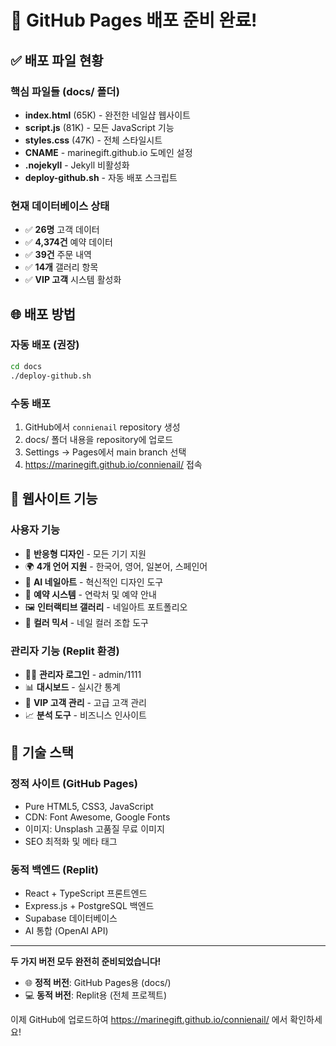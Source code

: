 # 🚀 GitHub Pages 배포 준비 완료!

## ✅ 배포 파일 현황

### 핵심 파일들 (docs/ 폴더)
- **index.html** (65K) - 완전한 네일샵 웹사이트
- **script.js** (81K) - 모든 JavaScript 기능
- **styles.css** (47K) - 전체 스타일시트
- **CNAME** - marinegift.github.io 도메인 설정
- **.nojekyll** - Jekyll 비활성화
- **deploy-github.sh** - 자동 배포 스크립트

### 현재 데이터베이스 상태
- ✅ **26명** 고객 데이터
- ✅ **4,374건** 예약 데이터  
- ✅ **39건** 주문 내역
- ✅ **14개** 갤러리 항목
- ✅ **VIP 고객** 시스템 활성화

## 🌐 배포 방법

### 자동 배포 (권장)
```bash
cd docs
./deploy-github.sh
```

### 수동 배포
1. GitHub에서 `connienail` repository 생성
2. docs/ 폴더 내용을 repository에 업로드
3. Settings → Pages에서 main branch 선택
4. https://marinegift.github.io/connienail/ 접속

## 🎯 웹사이트 기능

### 사용자 기능
- 📱 **반응형 디자인** - 모든 기기 지원
- 🌍 **4개 언어 지원** - 한국어, 영어, 일본어, 스페인어
- 🎨 **AI 네일아트** - 혁신적인 디자인 도구
- 📅 **예약 시스템** - 연락처 및 예약 안내
- 🖼️ **인터랙티브 갤러리** - 네일아트 포트폴리오
- 🎨 **컬러 믹서** - 네일 컬러 조합 도구

### 관리자 기능 (Replit 환경)
- 👨‍💼 **관리자 로그인** - admin/1111
- 📊 **대시보드** - 실시간 통계
- 👥 **VIP 고객 관리** - 고급 고객 관리
- 📈 **분석 도구** - 비즈니스 인사이트

## 🔧 기술 스택

### 정적 사이트 (GitHub Pages)
- Pure HTML5, CSS3, JavaScript
- CDN: Font Awesome, Google Fonts
- 이미지: Unsplash 고품질 무료 이미지
- SEO 최적화 및 메타 태그

### 동적 백엔드 (Replit)
- React + TypeScript 프론트엔드
- Express.js + PostgreSQL 백엔드
- Supabase 데이터베이스
- AI 통합 (OpenAI API)

---

**두 가지 버전 모두 완전히 준비되었습니다!**
- 🌐 **정적 버전**: GitHub Pages용 (docs/)
- 💻 **동적 버전**: Replit용 (전체 프로젝트)

이제 GitHub에 업로드하여 https://marinegift.github.io/connienail/ 에서 확인하세요!